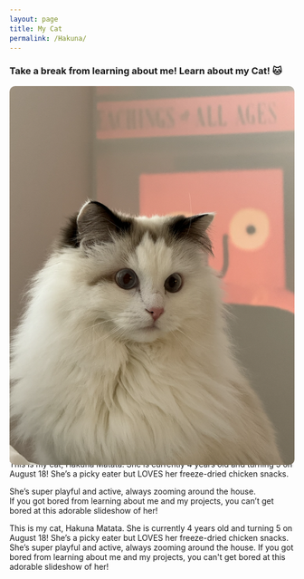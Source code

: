 ```yaml
---
layout: page
title: My Cat
permalink: /Hakuna/
---
```


<style>
.slideshow {
  position: relative;
  max-width: 600px;
  margin: auto;
  overflow: hidden;
  border-radius: 10px;
}

.slides {
  display: flex;
  animation: slide 30s infinite;
}

.slides img {
  max-width: 100%;
  height: auto;
  flex-shrink: 0;
  object-fit: contain;
  margin-bottom: -10px; /* <<< This removes the white space */
}
@keyframes slide {
  0% { transform: translateX(0); }
  14.2% { transform: translateX(0); }
  28.4% { transform: translateX(-100%); }
  42.6% { transform: translateX(-100%); }
  56.8% { transform: translateX(-200%); }
  71.0% { transform: translateX(-200%); }
  85.2% { transform: translateX(-300%); }
  100% { transform: translateX(0); }
}
</style>

### Take a break from learning about me! Learn about my Cat! 🐱

<div class="slideshow">
  <div class="slides">
    <img src="/Hakuna.png" alt="Hakuna">
    <img src="/Hakuna2.png" alt="Hakuna2">
    <img src="/Hakuna3.png" alt="Hakuna3">
    <img src="/Hakuna4.JPG" alt="Hakuna4">
    <img src="/Hakuna5.JPG" alt="Hakuna5">
    <img src="/Hakuna6.PNG" alt="Hakuna6">
  </div>
</div>

<p style="margin-top: -10px;">
This is my cat, Hakuna Matata. She is currently 4 years old and turning 5 on August 18!  
She’s a picky eater but LOVES her freeze-dried chicken snacks.

She’s super playful and active, always zooming around the house.  
If you got bored from learning about me and my projects, you can’t get bored at this adorable slideshow of her!
</p>
This is my cat, Hakuna Matata. She is currently 4 years old and turning 5 on August 18!  
She’s a picky eater but LOVES her freeze-dried chicken snacks.  
She’s super playful and active, always zooming around the house.  
If you got bored from learning about me and my projects, you can't get bored at this adorable slideshow of her! 

